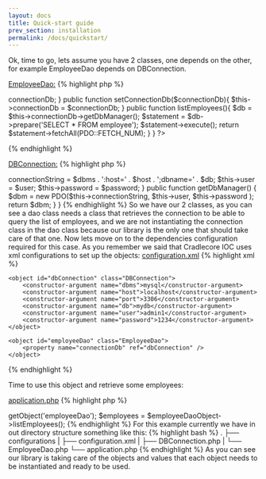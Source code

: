 ```yaml
---
layout: docs
title: Quick-start guide
prev_section: installation
permalink: /docs/quickstart/
---
```


Ok, time to go, lets assume you have 2 classes, one depends on the other, for example EmployeeDao depends on DBConnection.

<u>EmployeeDao:</u>
{% highlight php %}
<?php
class EmployeeDao {
    private $connectionDb;

    public function __construct(){
    }

    public function getConnectionDb(){
        return $this->connectionDb;
    }

    public function setConnectionDb($connectionDb){
        $this->connectionDb = $connectionDb;
    }

    public function listEmployees(){
        $db = $this->connectionDb->getDbManager();
        $statement = $db->prepare('SELECT * FROM employee');
        $statement->execute();
        return $statement->fetchAll(PDO::FETCH_NUM);
    }
}
?>
{% endhighlight %}

<u>DBConnection:</u>
{% highlight php %}
<?php
class DBConnection {
    private $connectionString;
    private $user;
    private $password;

    public function __construct($dbms,$host,$port,$db,$user,$password){
        $this->connectionString = $dbms . ':host=' . 
                                $host . ';dbname=' . $db;
        $this->user = $user;
        $this->password = $password;
    }

    public function getDbManager() {
        $dbm = new PDO($this->connectionString, 
                        $this->user, $this->password );
        return $dbm;
    }
}
{% endhighlight %}

So we have our 2 classes, as you can see a dao class needs a class that retrieves the connection to be able to query the list of employees,
and we are not instantiating the connection class in the dao class because our library is the only one that should take care of that one. Now lets move on to
the dependencies configuration required for this case. As you remember we said that Cradlecore IOC uses xml configurations to set up the objects:

<u>configuration.xml</u>
{% highlight xml %}
<?xml version="1.0" encoding="UTF-8"?>
<objects>

    <object id="dbConnection" class="DBConnection">
        <constructor-argument name="dbms">mysql</constructor-argument>
        <constructor-argument name="host">localhost</constructor-argument>
        <constructor-argument name="port">3306</constructor-argument>
        <constructor-argument name="db">mydb</constructor-argument>
        <constructor-argument name="user">admin1</constructor-argument>
        <constructor-argument name="password">1234</constructor-argument>
    </object>

    <object id="employeeDao" class="EmployeeDao">
        <property name="connectionDb" ref="dbConnection" />
    </object>

</objects>
{% endhighlight %}

Time to use this object and retrieve some employees:

<u>application.php</u>
{% highlight php %}
<?php
/* Library include */
include_once('/your_location/cradlecore/ioc/context/Context_Factory.php');
$callerDirectory = dirname(__FILE__);
/* Absolute location of the xml file */
$configuration = $callerDirectory . '/configurations/configuration.xml';
$context =  Context_Factory::getXmlContext($configuration);
/* Retrieve object from container */ 
$employeeDaoObject = $context->getObject('employeeDao');
$employees = $employeeDaoObject->listEmployees();
{% endhighlight %}

For this example currently we have in out directory structure something like this:

{% highlight bash %}
.
├── configurations
|   ├── configuration.xml
|   ├── DBConnection.php
|   └── EmployeeDao.php
└── application.php
{% endhighlight %}

As you can see our library is taking care of the objects and values that each object needs to be instantiated and ready to be used.